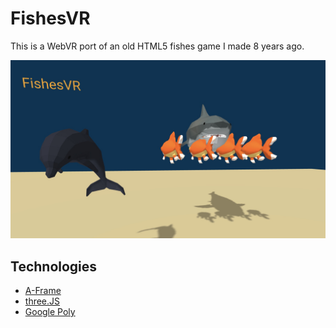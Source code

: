 # FishesVR

This is a WebVR port of an old HTML5 fishes game I made 8 years ago.

![fishesvr](game.jpg)

## Technologies

- [A-Frame](https://aframe.io/)
- [three.JS](https://threejs.org/)
- [Google Poly](https://poly.google.com/)

